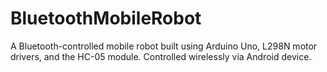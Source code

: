 # BluetoothMobileRobot
A Bluetooth-controlled mobile robot built using Arduino Uno, L298N motor drivers, and the HC-05 module. Controlled wirelessly via Android device.
